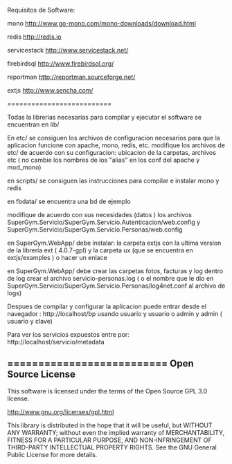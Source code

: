 Requisitos de Software:

mono http://www.go-mono.com/mono-downloads/download.html

redis http://redis.io

servicestack http://www.servicestack.net/

firebirdsql http://www.firebirdsql.org/

reportman http://reportman.sourceforge.net/

extjs http://www.sencha.com/

==========================

Todas la librerias necesarias para compilar y ejecutar el software se encuentran en lib/

En etc/ se consiguen los archivos de configuracion necesarios para que 
la aplicacion funcione con apache, mono, redis, etc.
modifique los archivos de etc/ de acuerdo con su configuracion:
ubicacion de la carpetas, archivos etc ( no cambie los nombres de los "alias"  en los conf del apache  y mod_mono)

en scripts/ se consiguen las instrucciones para compilar e instalar  mono y redis

en fbdata/ se encuentra una bd de ejemplo

modifique de acuerdo con sus necesidades (datos ) los archivos
SuperGym.Servicio/SuperGym.Servicio.Autenticacion/web.config
y
SuperGym.Servicio/SuperGym.Servicio.Personas/web.config

en SuperGym.WebApp/ debe instalar:
la carpeta extjs con la ultima version de la libreria ext ( 4.0.7-gpl) 
y 
la carpeta ux (que se encuentra en extjs/examples ) o hacer un enlace

en SuperGym.WebApp/ debe crear las carpetas fotos, facturas y log
dentro de log crear el archivo servicio-personas.log 
( o el nombre que le dio en SuperGym.Servicio/SuperGym.Servicio.Personas/log4net.conf al archivo de logs)

Despues de compilar y configurar la aplicacion puede entrar desde el navegador :
http://localhost/bp
usando usuario y usuario  o admin  y admin ( usuario y clave)


Para ver los servicios expuestos entre por:
http://localhost/servicio/metadata


==========================
Open Source License
------------------------------------------------------------------------------------------
This software is licensed under the terms of the Open Source GPL 3.0 license. 

http://www.gnu.org/licenses/gpl.html

This library is distributed in the hope that it will be useful, but WITHOUT ANY WARRANTY;
without even the implied warranty of MERCHANTABILITY, FITNESS FOR A PARTICULAR PURPOSE, AND NON-INFRINGEMENT OF THIRD-PARTY INTELLECTUAL PROPERTY RIGHTS.
See the GNU General Public License for more details.

